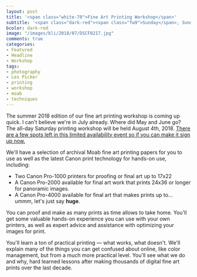 ```yaml
---
layout: post
title: '<span class="white-70">Fine Art Printing Workshop</span>'
subtitle: '<span class="dark-red"><span class="fw9">Sunday</span>, Sunday, Sunday!</span>'
bcolor: dark-red
image: "/images/bli/2018/07/DSCF0217.jpg"
comments: true
categories:
- Featured
- Headline
- Workshop
tags: 
- photography
- Les Picker
- printing
- workshop
- moab
- techniques
---
```


The summer 2018 edition of our fine art printing workshop is coming up quick. I can't believe we're in July already. Where did May and June go? The all-day Saturday printing workshop will be held August 4th, 2018. [There are a few spots left in this limited availability event so if you can make it sign up now.](http://workshops.lesterpickerphoto.com/page/803) 

<!--more-->

We'll have a selection of archival Moab fine art printing papers for you to use as well as the latest Canon print technology for hands-on use, including:

- Two Canon Pro-1000 printers for proofing or final art up to 17x22
- A Canon Pro-2000 available for final art work that prints 24x36 or longer for panoramic images.
- A Canon Pro-4000 available for final art that makes prints up to&hellip; ummm, let's just say **huge**.

You can proof and make as many prints as time allows to take home.  You'll get some valuable hands-on experience you can use with your own printers, as well as expert advice and assistance with optimizing your images for print.

You'll learn a ton of practical printing &mdash; what works, what doesn't. We'll explain many of the things you can get confused about online, like color management, but from a much more practical level. You'll see what we do and why, hard learned lessons after making thousands of digital fine art prints over the last decade. 

